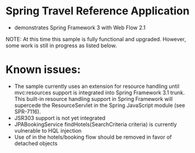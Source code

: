 # Spring Travel Reference Application

*  demonstrates Spring Framework 3 with Web Flow 2.1

NOTE: 
At this time this sample is fully functional and upgraded. 
However, some work is still in progress as listed below. 

# Known issues:

* The sample currently uses an extension for resource handling until mvc:resources support is integrated into Spring Framework 3.1 trunk.  This built-in resource handling support in Spring Framework will supercede the ResourceServlet in the Spring JavaScript module (see SPR-7116).
* JSR303 support is not yet integrated
* JPABookingService findHotels(SearchCriteria criteria) is currently vulnerable to HQL injection
* Use of <persistence-context/> in the hotels/booking flow should be removed in favor of detached objects